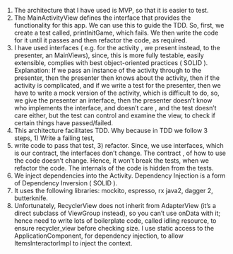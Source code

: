 1. The architecture that I have used is MVP, so that it is easier to test.
2. The MainActivityView defines the interface that provides the functionality for this app. We can use this to guide the TDD. So, first, we create a test called, printInitGame, which fails. We then write the code for it until it passes and then refactor the code, as required.
3. I have used interfaces ( e.g. for the activity , we present instead, to the presenter, an MainViews), since, this is more fully testable, easily extensible, complies with best object-oriented practices ( SOLID ). Explanation: If we pass an instance of the activity through to the presenter, then the presenter then knows about the activity, then if the activity is complicated, and if we write a test for the presenter, then we have to write a mock version of the activity, which is difficult to do, so, we give the presenter an interface, then the presenter doesn’t know who implements the interface, and doesn’t care , and the test doesn’t care either, but the test can control and examine the view, to check if certain things have passed/failed.
4. This architecture facilitates TDD. Why because in TDD we follow 3 steps, 1) Write a failing test,
5. write code to pass that test, 3) refactor. Since, we use interfaces, which is our contract, the interfaces don’t change. The contract , of how to use the code doesn’t change. Hence, it won’t break the tests, when we refactor the code. The internals of the code is hidden from the tests.
6. We inject dependencies into the Activity. Dependency Injection is a form of Dependency Inversion ( SOLID ).
7. It uses the following libraries: mockito, espresso, rx java2, dagger 2, butterknife.
8. Unfortunately, RecyclerView does not inherit from AdapterView (it’s a direct subclass of ViewGroup instead), so you can’t use onData with it; hence need to write lots of boilerplate code, called idling resource, to ensure recycler_view before checking size.
I use static access to the ApplicationComponent, for dependency injection, to allow ItemsInteractorImpl to inject the context.
